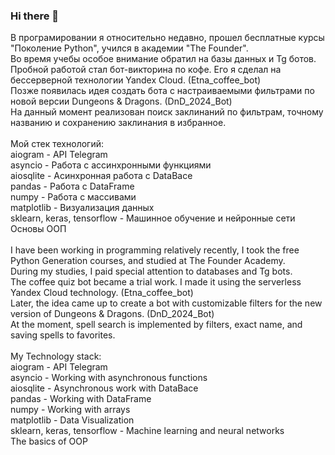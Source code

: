 ### Hi there 👋
В програмировании я относительно недавно, прошел бесплатные курсы "Поколение Python", учился в академии "The Founder".\
Во время учебы особое внимание обратил на базы данных и Tg ботов.\
Пробной работой стал бот-викторина по кофе. Его я сделал на бессерверной технологии Yandex Cloud. (Etna_coffee_bot)\
Позже появилась идея создать бота с настраиваемыми фильтрами по новой версии Dungeons & Dragons. (DnD_2024_Bot)\
На данный момент реализован поиск заклинаний по фильтрам, точному названию и сохранению заклинания в избранное.\
\
Мой стек технологий:\
aiogram - API Telegram\
asyncio - Работа с ассинхронными функциями\
aiosqlite - Асинхронная работа с DataBace\
pandas - Работа с DataFrame\
numpy - Работа с массивами\
matplotlib - Визуализация данных\
sklearn, keras, tensorflow - Машинное обучение и нейронные сети\
Основы ООП
\
\
I have been working in programming relatively recently, I took the free Python Generation courses, and studied at The Founder Academy.\
During my studies, I paid special attention to databases and Tg bots.\
The coffee quiz bot became a trial work. I made it using the serverless Yandex Cloud technology. (Etna_coffee_bot)\
Later, the idea came up to create a bot with customizable filters for the new version of Dungeons & Dragons. (DnD_2024_Bot)\
At the moment, spell search is implemented by filters, exact name, and saving spells to favorites.\
\
My Technology stack:\
aiogram - API Telegram\
asyncio - Working with asynchronous functions\
aiosqlite - Asynchronous work with DataBace\
pandas - Working with DataFrame\
numpy - Working with arrays\
matplotlib - Data Visualization\
sklearn, keras, tensorflow - Machine learning and neural networks\
The basics of OOP
<!--
**DOOMonichan/DOOMonichan** is a ✨ _special_ ✨ repository because its `README.md` (this file) appears on your GitHub profile.

Here are some ideas to get you started:

- 🔭 I’m currently working on ...
- 🌱 I’m currently learning ...
- 👯 I’m looking to collaborate on ...
- 🤔 I’m looking for help with ...
- 💬 Ask me about ...
- 📫 How to reach me: ...
- 😄 Pronouns: ...
- ⚡ Fun fact: ...
-->
